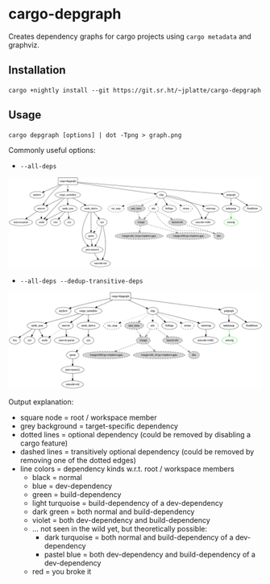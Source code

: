 # cargo-depgraph

Creates dependency graphs for cargo projects using `cargo metadata` and graphviz.

## Installation

`cargo +nightly install --git https://git.sr.ht/~jplatte/cargo-depgraph`

## Usage

`cargo depgraph [options] | dot -Tpng > graph.png`

Commonly useful options:

* `--all-deps`

![cargo-depgraph's dependency graph](graph_all.png)

* `--all-deps --dedup-transitive-deps`

![cargo-depgraph's dependency graph with transitive dependency edges de-duplicated](graph_all_deduped.png)

Output explanation:

* square node = root / workspace member
* grey background = target-specific dependency
* dotted lines = optional dependency (could be removed by disabling a cargo feature)
* dashed lines = transitively optional dependency (could be removed by removing one of the dotted
  edges)
* line colors = dependency kinds w.r.t. root / workspace members
  * black = normal
  * blue = dev-dependency
  * green = build-dependency
  * light turquoise = build-dependency of a dev-dependency
  * dark green = both normal and build-dependency
  * violet = both dev-dependency and build-dependency
  * … not seen in the wild yet, but theoretically possible:
    * dark turquoise = both normal and build-dependency of a dev-dependency
    * pastel blue = both dev-dependency and build-dependency of a dev-dependency
  * red = you broke it
